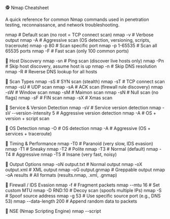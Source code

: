 🕵️ Nmap Cheatsheet

A quick reference for common Nmap commands used in penetration testing, reconnaissance, and network troubleshooting.

nmap <target>                # Default scan (no root = TCP connect scan)
nmap -v <target>             # Verbose output
nmap -A <target>             # Aggressive scan (OS detection, versioning, scripts, traceroute)
nmap -p 80 <target>          # Scan specific port
nmap -p 1-65535 <target>     # Scan all 65535 ports
nmap -F <target>             # Fast scan (only 100 common ports)


🔹 Host Discovery
nmap -sn <target>            # Ping scan (discover live hosts only)
nmap -Pn <target>            # Skip host discovery, assume host is up
nmap -n <target>             # Skip DNS resolution
nmap -R <target>             # Reverse DNS lookup for all hosts

🔹 Scan Types
nmap -sS <target>            # SYN scan (stealth)
nmap -sT <target>            # TCP connect scan
nmap -sU <target>            # UDP scan
nmap -sA <target>            # ACK scan (firewall rule discovery)
nmap -sW <target>            # Window scan
nmap -sM <target>            # Maimon scan
nmap -sN <target>            # Null scan (no flags)
nmap -sF <target>            # FIN scan
nmap -sX <target>            # Xmas scan

🔹 Service & Version Detection
nmap -sV <target>            # Service version detection
nmap -sV --version-intensity 5 <target>   # Aggressive version detection
nmap -A <target>             # OS + version + script scan

🔹 OS Detection
nmap -O <target>             # OS detection
nmap -A <target>             # Aggressive (OS + services + traceroute)

🔹 Timing & Performance
nmap -T0 <target>            # Paranoid (very slow, IDS evasion)
nmap -T1 <target>            # Sneaky
nmap -T2 <target>            # Polite
nmap -T3 <target>            # Normal (default)
nmap -T4 <target>            # Aggressive
nmap -T5 <target>            # Insane (very fast, noisy)

🔹 Output Options
nmap -oN output.txt <target>      # Normal output
nmap -oX output.xml <target>      # XML output
nmap -oG output.gnmap <target>    # Greppable output
nmap -oA results <target>         # All formats (results.nmap, .xml, .gnmap)

🔹 Firewall / IDS Evasion
nmap -f <target>              # Fragment packets
nmap --mtu 16 <target>        # Set custom MTU
nmap -D RND:10 <target>       # Decoy scan (spoofs multiple IPs)
nmap -S <spoofed-IP> <target> # Spoof source address
nmap -g 53 <target>           # Use specific source port (e.g., DNS 53)
nmap --data-length 200 <target> # Append random data to packets

🔹 NSE (Nmap Scripting Engine)
nmap --script <script> <target>              # Run single script
nmap --script vuln <target>                  # Run “vuln” category scripts
nmap --script=default <target>               # Run default scripts
nmap --script-help <script>                  # Script help


📝 Useful script categories:

auth → authentication bypass checks

brute → brute forcing services

vuln → known vulnerability detection

discovery → host & network discovery

🔹 Examples
nmap -sS -T4 -p 22,80,443 <target>    # Fast SYN scan on selected ports
nmap -A --script vuln <target>        # Aggressive scan + vuln scripts
nmap -sU -sS -p U:53,67,123,T:21,22,80 <target>   # TCP+UDP combo scan
nmap -Pn -n -sS -p- <target>          # Full stealth scan, no ping, no DNS

🔹 References

Nmap Official Docs

NSE Script Library
